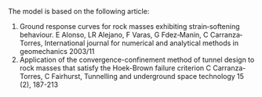 The model is based on the following article:
1. Ground response curves for rock masses exhibiting strain‐softening behaviour. E Alonso, LR Alejano, F Varas, G Fdez‐Manin, C Carranza‐Torres, International journal for numerical and analytical methods in geomechanics 2003/11
2. Application of the convergence-confinement method of tunnel design to rock masses that satisfy the Hoek-Brown failure criterion C Carranza-Torres, C Fairhurst, Tunnelling and underground space technology 15 (2), 187-213
